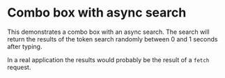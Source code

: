 # Combo box with async search

This demonstrates a combo box with an async search.  The search will return the results
of the token search randomly between 0 and 1 seconds after typing.

In a real application the results would probably be the result of a `fetch` request.
